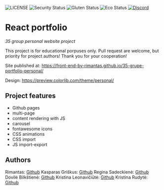 ![LICENSE](https://img.shields.io/badge/license-MIT-blue.svg?style=flat-square)
![Security Status](https://img.shields.io/security-headers?label=Security&url=https%3A%2F%2Fgithub.com&style=flat-square)
![Gluten Status](https://img.shields.io/badge/Gluten-Free-green.svg)
![Eco Status](https://img.shields.io/badge/ECO-Friendly-green.svg)
[![Discord](https://discord.com/api/guilds/571393319201144843/widget.png)](https://discord.gg/dRwW4rw)

# React portfolio

_35 group personal website project_

This project is for educational porpuses only. Pull request are welcome, but priority for project authors! Thank you for your cooperation!

Site published at: https://front-end-by-rimantas.github.io/35-grupe-portfolio-personal/

Design: https://preview.colorlib.com/theme/personal/

## Project features

-   Github pages
-   multi-page
-   content rendering with JS
-   carousel
-   fontawesome icons
-   CSS animations
-   CSS import
-   JS import-export

## Authors

Rimantas: [Github](https://github.com/belauzas)
Kasparas Griškus: [Github](https://github.com/Paskanas)
Regina Sadeckienė: [Github](https://github.com/reginareg)
Dovilė Bilkštienė: [Github](https://github.com/Dovile-dote)
Kristina Leonavičiūtė: [Github](https://github.com/Kristle22)
Kristina Rudytė: [Github](https://github.com/krikri89)
